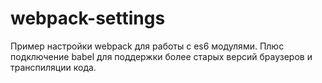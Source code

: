 # webpack-settings

<p>Пример настройки webpack для работы с es6 модулями. Плюс подключение babel для поддержки более старых версий браузеров и транспиляции кода.</p>
